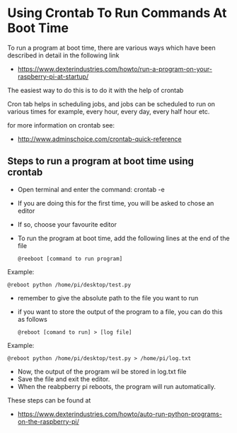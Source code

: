 # Using Crontab To Run Commands At Boot Time

To run a program at boot time, there are various ways which have been
described in detail in the following link

* <https://www.dexterindustries.com/howto/run-a-program-on-your-raspberry-pi-at-startup/>

The easiest way to do this is to do it with the help of crontab

Cron tab helps in scheduling jobs, and jobs can be scheduled to run on
various times for example, every hour, every day, every half hour etc.

for more information on crontab see:

* <http://www.adminschoice.com/crontab-quick-reference>


## Steps to run a program at boot time using crontab

* Open terminal and enter the command: crontab -e
* If you are doing this for the first time, you will be asked to chose
  an editor
* If so, choose your favourite editor
* To run the program at boot time, add the following lines at the end
  of the file

      @reeboot [command to run program]

Example:

	@reboot python /home/pi/desktop/test.py

* remember to give the absolute path to the file you want to run
* if you want to store the output of the program to a file, you can do
  this as follows

      @reboot [comand to run] > [log file]

Example:

	@reboot python /home/pi/desktop/test.py > /home/pi/log.txt

* Now, the output of the program wil be stored in log.txt file
* Save the file and exit the editor.
* When the reabpberry pi reboots, the program will run automatically.

These steps can be found at

* <https://www.dexterindustries.com/howto/auto-run-python-programs-on-the-raspberry-pi/>
